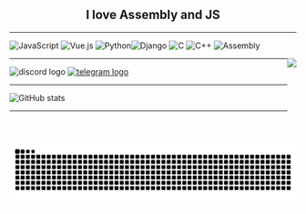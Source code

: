 <h2 align="center">I love Assembly and JS</h2>

---
![JavaScript](https://img.shields.io/badge/-JavaScript-F7DF1E?style=flat-square&logo=javascript&logoColor=black) ![Vue.js](https://img.shields.io/badge/-Vue.js-4FC08D?style=flat-square&logo=vue.js&logoColor=white) ![Python](https://img.shields.io/badge/-Python-3776AB?style=flat-square&logo=python&logoColor=white)![Django](https://img.shields.io/badge/-Django-092E20?style=flat-square&logo=django&logoColor=white) ![C](https://img.shields.io/badge/-C-A8B400?style=flat-square&logo=c&logoColor=white) ![C++](https://img.shields.io/badge/-C++-00599C?style=flat-square&logo=c%2B%2B&logoColor=white) ![Assembly](https://img.shields.io/badge/-Assembly-000000?style=flat-square&logo=assembly&logoColor=white) 

<img align="right" height="150" src="https://avatars.githubusercontent.com/u/143228874?v=4"  />

---

<div align="left">
  <img src="https://img.shields.io/static/v1?message=Discord&logo=discord&label=tiltewww&color=7289DA&logoColor=white&labelColor=&style=for-the-badge" height="35" alt="discord logo"  />
  <a href="https://t.me/t1ltewww" target="_blank">
    <img src="https://img.shields.io/static/v1?message=Telegram&logo=telegram&label=&color=2CA5E0&logoColor=white&labelColor=&style=for-the-badge" height="35" alt="telegram logo"  />
  </a>
</div>

---

![GitHub stats](https://github-readme-stats.vercel.app/api?username=tiltewww&show_icons=true&theme=radical)

---
<br clear="both">

<img src="https://raw.githubusercontent.com/tiltewww/tiltewww/output/snake.svg" alt="Snake animation" />
